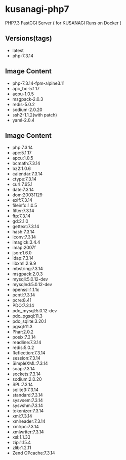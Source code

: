 # kusanagi-php7
PHP7.3 FastCGI Server ( for KUSANAGI Runs on Docker )

## Versions(tags)
- latest
- php-7.3.14

## Image Content
- php-7.3.14-fpm-alpine3.11
- apc_bc-5.1.17
- acpu-1.0.5
- msgpack-2.0.3
- redis-5.0.2
- sodium-2.0.20
- ssh2-1.1.2(with patch)
- yaml-2.0.4

## Image Content
- php:7.3.14
- apc:5.1.17
- apcu:1.0.5
- bcmath:7.3.14
- bz2:1.0.6
- calendar:7.3.14
- ctype:7.3.14
- curl:7.65.1
- date:7.3.14
- dom:20031129
- exif:7.3.14
- fileinfo:1.0.5
- filter:7.3.14
- ftp:7.3.14
- gd:2.1.0
- gettext:7.3.14
- hash:7.3.14
- iconv:7.3.14
- imagick:3.4.4
- imap:2007f
- json:1.6.0
- ldap:7.3.14
- libxml:2.9.9
- mbstring:7.3.14
- msgpack:2.0.3
- mysqli:5.0.12-dev
- mysqlnd:5.0.12-dev
- openssl:1.1.1c
- pcntl:7.3.14
- pcre:8.41
- PDO:7.3.14
- pdo_mysql:5.0.12-dev
- pdo_pgsql:11.3
- pdo_sqlite:3.20.1
- pgsql:11.3
- Phar:2.0.2
- posix:7.3.14
- readline:7.3.14
- redis:5.0.2
- Reflection:7.3.14
- session:7.3.14
- SimpleXML:7.3.14
- soap:7.3.14
- sockets:7.3.14
- sodium:2.0.20
- SPL:7.3.14
- sqlite3:7.3.14
- standard:7.3.14
- sysvsem:7.3.14
- sysvshm:7.3.14
- tokenizer:7.3.14
- xml:7.3.14
- xmlreader:7.3.14
- xmlrpc:7.3.14
- xmlwriter:7.3.14
- xsl:1.1.33
- zip:1.15.4
- zlib:1.2.11
- Zend OPcache:7.3.14

